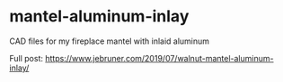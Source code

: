 # mantel-aluminum-inlay
CAD files for my fireplace mantel with inlaid aluminum

Full post: https://www.jebruner.com/2019/07/walnut-mantel-aluminum-inlay/
